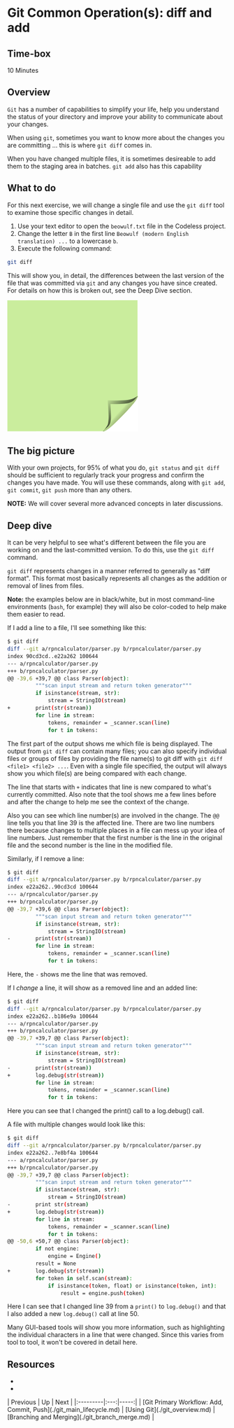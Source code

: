 # Git Common Operation(s): diff and add


## Time-box

10 Minutes


## Overview

`Git` has a number of capabilities to simplify your life, help you understand the status of your directory and improve your ability to communicate about your changes.

When using `git`, sometimes you want to know more about the changes you are committing ... this is where `git diff` comes in. 

When you have changed multiple files, it is sometimes desireable to add them to the staging area in batches. `git add` also has this capability

## What to do

For this next exercise, we will change a single file and use the `git diff` tool to examine those specific changes in detail.

1. Use your text editor to open the `beowulf.txt` file in the Codeless project.
2. Change the letter `B` in the first line `Beowulf (modern English translation) ...` to a lowercase `b`.
1. Execute the following command:

```bash
git diff
```

This will show you, in detail, the differences between the last version of the file that was committed via `git` and any changes you have since created. For details on how this is broken out, see the Deep Dive section.

![green sticky note](images/Sticky-Note-02-Green-300px.png)

## The big picture

With your own projects, for 95% of what you do, `git status` and `git diff` should be sufficient to regularly track your progress and confirm the changes you have made. You will use these commands, along with `git add`, `git commit`, `git push` more than any others. 

**NOTE:** We will cover several more advanced concepts in later discussions.

## Deep dive

It can be very helpful to see what's different between the file you are working on and the last-committed version. To do this, use the `git diff` command.

`git diff` represents changes in a manner referred to generally as "diff format". This format most basically represents all changes as the addition or removal of lines from files.

**Note:** the examples below are in black/white, but in most command-line environments (`bash`, for example) they will also be color-coded to help make them easier to read.

If I add a line to a file, I'll see something like this:

```bash
$ git diff
diff --git a/rpncalculator/parser.py b/rpncalculator/parser.py
index 90cd3cd..e22a262 100644
--- a/rpncalculator/parser.py
+++ b/rpncalculator/parser.py
@@ -39,6 +39,7 @@ class Parser(object):
         """scan input stream and return token generator"""
         if isinstance(stream, str):
             stream = StringIO(stream)
+        print(str(stream))
         for line in stream:
             tokens, remainder = _scanner.scan(line)
             for t in tokens:
```

The first part of the output shows me which file is being displayed. The output from `git diff` can contain many files; you can also specify individual files or groups of files by providing the file name(s) to git diff with `git diff <file1> <file2> ...`. Even with a single file specified, the output will always show you which file(s) are being compared with each change.

The line that starts with `+` indicates that line is new compared to what's currently committed. Also note that the tool shows me a few lines before and after the change to help me see the context of the change.

Also you can see which line number(s) are involved in the change. The `@@` line tells you that line 39 is the affected line. There are two line numbers there because changes to multiple places in a file can mess up your idea of line numbers. Just remember that the first number is the line in the original file and the second number is the line in the modified file.

Similarly, if I remove a line:

```bash
$ git diff
diff --git a/rpncalculator/parser.py b/rpncalculator/parser.py
index e22a262..90cd3cd 100644
--- a/rpncalculator/parser.py
+++ b/rpncalculator/parser.py
@@ -39,7 +39,6 @@ class Parser(object):
         """scan input stream and return token generator"""
         if isinstance(stream, str):
             stream = StringIO(stream)
-        print(str(stream))
         for line in stream:
             tokens, remainder = _scanner.scan(line)
             for t in tokens:
```

Here, the `-` shows me the line that was removed.

If I *change* a line, it will show as a removed line and an added line:

```bash
$ git diff
diff --git a/rpncalculator/parser.py b/rpncalculator/parser.py
index e22a262..b186e9a 100644
--- a/rpncalculator/parser.py
+++ b/rpncalculator/parser.py
@@ -39,7 +39,7 @@ class Parser(object):
         """scan input stream and return token generator"""
         if isinstance(stream, str):
             stream = StringIO(stream)
-        print(str(stream))
+        log.debug(str(stream))
         for line in stream:
             tokens, remainder = _scanner.scan(line)
             for t in tokens:
```

Here you can see that I changed the print() call to a log.debug() call.

A file with multiple changes would look like this:

```bash
$ git diff
diff --git a/rpncalculator/parser.py b/rpncalculator/parser.py
index e22a262..7e8bf4a 100644
--- a/rpncalculator/parser.py
+++ b/rpncalculator/parser.py
@@ -39,7 +39,7 @@ class Parser(object):
         """scan input stream and return token generator"""
         if isinstance(stream, str):
             stream = StringIO(stream)
-        print str(stream)
+        log.debug(str(stream))
         for line in stream:
             tokens, remainder = _scanner.scan(line)
             for t in tokens:
@@ -50,6 +50,7 @@ class Parser(object):
         if not engine:
             engine = Engine()
         result = None
+        log.debug(str(stream))
         for token in self.scan(stream):
             if isinstance(token, float) or isinstance(token, int):
                 result = engine.push(token)
```

Here I can see that I changed line 39 from a `print()` to `log.debug()` and that I also added a new `log.debug()` call at line 50.

Many GUI-based tools will show you more information, such as highlighting the individual characters in a line that were changed. Since this varies from tool to tool, it won't be covered in detail here.

## Resources

* [<resource name>](<resource url>)
* [<resource name>](<resource url>)


<div id="nav-links" comment="this section is auto-generated, do not manually edit">
| Previous | Up | Next |
|:---------|:---:|-----:|
| [Git Primary Workflow: Add, Commit, Push](./git_main_lifecycle.md) | [Using Git](./git_overview.md) | [Branching and Merging](./git_branch_merge.md) |
</div>
